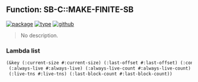 ## Function: SB-C::MAKE-FINITE-SB
[![package](https://img.shields.io/badge/Package-SB--C-5f9ea0.svg?style=social&colorA=999999)](../) [![type](https://img.shields.io/badge/Type-Function-5f9ea0.svg?style=social&colorA=999999)](../#function) [![github](https://img.shields.io/badge/GitHub-View_the_source-5f9ea0.svg?style=social&colorA=999999&logo=github)](https://github.com/sbcl/sbcl/blob/master/src/compiler/vop.lisp/) 

> No description.

### Lambda list
```cl
(&key (:current-size #:current-size) (:last-offset #:last-offset) (:conflicts #:conflicts)
 (:always-live #:always-live) (:always-live-count #:always-live-count)
 (:live-tns #:live-tns) (:last-block-count #:last-block-count))
```
